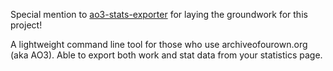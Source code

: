 Special mention to [ao3-stats-exporter](https://github.com/Mircoxi/ao3-stats-exporter) for laying the groundwork for this project!

A lightweight command line tool for those who use archiveofourown.org (aka AO3).
Able to export both work and stat data from your statistics page.

<!--
A lightweight command line tool and web dashboard for those who use archiveofourown.org (aka AO3). -->

<!-- - Run the script on a schedule to gather consistent metrics from your own statistics, or just adhoc!
- Keep an offline record of your bookmarks: when a work you saved years ago ends up deleted, no more wondering what it was about 🤔
- See graphs of your own statistics: fandom breakdowns by year, word count growth, etc -->

<!-- # How is data gathered & stored?

When `stat_parser.py` runs, it logs in to AO3 with your credentials and makes a requests to your own statistics page. The HTML of this page is parsed for the details of all the works within it. This data is then saved to an external .json file with a timestamp in the file name.

This .json can be fed into a metrics platform (e.g. Prometheus) or into a local database for querying.

**Note:** The web application bundled with this repo expects that the data will be accessible over MongoDB, but you can reconfigure it to your own needs.

# Does this scrape data from AO3?

It is not a 'data scraper' in the sense that it mass-downloads hundreds of pages at a time. The only data pulled is your own work and user data, which remains completely inaccesible to anyone other than yourself and whoever you choose to share it with. It also saves data relating to your bookmarks and 'marked for later' queues. Every effort is made to reduce load on AO3's servers by only fetching new data once and then saving it locally for querying.

# How do I run it?

WIP -->
